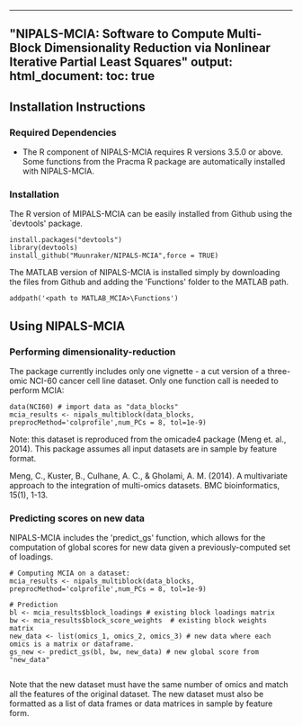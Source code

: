 
---
"NIPALS-MCIA: Software to Compute Multi-Block Dimensionality Reduction via Nonlinear Iterative Partial Least Squares"
output:
  html_document:
    toc: true
---

## Installation Instructions 

### Required Dependencies

* The R component of NIPALS-MCIA requires R versions 3.5.0 or above. Some functions from the Pracma R package are automatically installed with NIPALS-MCIA.


### Installation

The R version of MIPALS-MCIA can be easily installed from Github using the `devtools' package. 

```{r}
install.packages("devtools")
library(devtools)
install_github("Muunraker/NIPALS-MCIA",force = TRUE)

```
The MATLAB version of NIPALS-MCIA is installed simply by downloading the files from Github 
and adding the 'Functions' folder to the MATLAB path.

```{matlab}
addpath('<path to MATLAB_MCIA>\Functions')

```

## Using NIPALS-MCIA

### Performing dimensionality-reduction

The package currently includes only one vignette - a cut version of a three-omic NCI-60
cancer cell line dataset. Only one function call is needed to perform MCIA: 
```{r}
data(NCI60) # import data as "data_blocks"
mcia_results <- nipals_multiblock(data_blocks, preprocMethod='colprofile',num_PCs = 8, tol=1e-9)

```
Note: this dataset is reproduced from the omicade4 package (Meng et. al., 2014). This package assumes
all input datasets are in sample by feature format. 

Meng, C., Kuster, B., Culhane, A. C., & Gholami, A. M. (2014). A multivariate approach to the integration of multi-omics datasets. BMC bioinformatics, 15(1), 1-13.

### Predicting scores on new data

NIPALS-MCIA includes the 'predict_gs' function, which allows for the computation of global
scores for new data given a previously-computed set of loadings.
```{r}
# Computing MCIA on a dataset:
mcia_results <- nipals_multiblock(data_blocks, preprocMethod='colprofile',num_PCs = 8, tol=1e-9)

# Prediction
bl <- mcia_results$block_loadings # existing block loadings matrix
bw <- mcia_results$block_score_weights  # existing block weights matrix
new_data <- list(omics_1, omics_2, omics_3) # new data where each omics is a matrix or dataframe.
gs_new <- predict_gs(bl, bw, new_data) # new global score from "new_data" 


```
Note that the new dataset must have the same number of omics and match all the features of the original dataset. 
The new dataset must also be formatted as a list of data frames or data matrices in sample by feature form.
